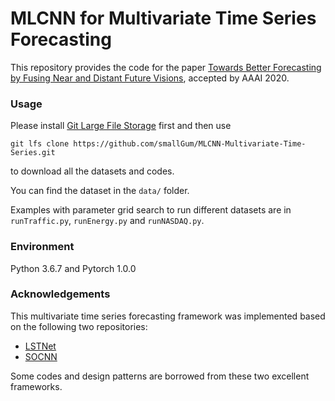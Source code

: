 # MLCNN for Multivariate Time Series Forecasting

This repository provides the code for the paper [Towards Better Forecasting by Fusing Near and Distant Future Visions](https://arxiv.org/abs/1912.05122), accepted by AAAI 2020.

### Usage

Please install [Git Large File Storage](https://git-lfs.github.com/) first and then use 

```shell
git lfs clone https://github.com/smallGum/MLCNN-Multivariate-Time-Series.git
```

to download all the datasets and codes.

You can find the dataset in the `data/` folder.

Examples with parameter grid search to run different datasets are in `runTraffic.py`, `runEnergy.py` and `runNASDAQ.py`.

### Environment

Python 3.6.7 and Pytorch 1.0.0

### Acknowledgements

This multivariate time series forecasting framework was implemented based on the following two repositories:

+ [LSTNet](https://github.com/laiguokun/LSTNet)
+ [SOCNN](https://github.com/mbinkowski/nntimeseries)

Some codes and design patterns are borrowed from these two excellent frameworks.